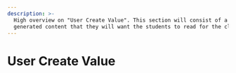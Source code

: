 ```yaml
---
description: >-
  High overview on "User Create Value". This section will consist of a professor
  generated content that they will want the students to read for the class.
---
```


# User Create Value

